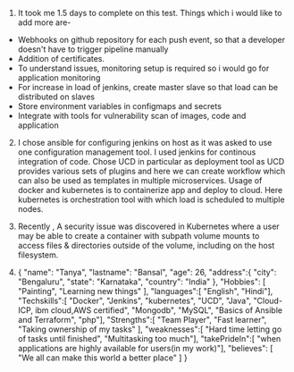 1. It took me 1.5 days to complete on this test.
Things which i would like to add more are-
* Webhooks on github repository for each push event, so that a developer doesn't have to trigger pipeline manually
* Addition of certificates.
* To understand issues, monitoring setup is required so i would go for application monitoring
* For increase in load of jenkins, create master slave so that load can be distributed on slaves
* Store environment variables in configmaps and secrets
* Integrate with tools for vulnerability scan of images, code and application

2. I chose ansible for configuring jenkins on host as it was asked to use one configuration management tool. I used jenkins for continous integration of code. Chose UCD in particular
as deployment tool as UCD provides various sets of plugins and here we can create workflow which can also be used as templates in multiple microservices. Usage of docker and kubernetes is to
containerize app and deploy to cloud. Here kubernetes is orchestration tool with which load is scheduled to multiple nodes.  

3. Recently , A security issue was discovered in Kubernetes where a user may be able to create a container with subpath volume mounts to access files & directories outside of the volume, 
including on the host filesystem.

4. {
"name": "Tanya",
"lastname": "Bansal",
"age": 26,
"address":{
	"city": "Bengaluru",
	"state": "Karnataka",
	"country": "India"
},
"Hobbies": [
"Painting",
"Learning new things"
],
"languages":[
"English",
"Hindi"],
"Techskills":[
"Docker",
"Jenkins",
"kubernetes",
"UCD",
"Java",
"Cloud-ICP, ibm cloud,AWS certified",
"Mongodb",
"MySQL",
"Basics of Ansible and Terraform",
"php"],
"Strengths":[
"Team Player",
"Fast learner",
"Taking ownership of my tasks"
],
"weaknesses":[
"Hard time letting go of tasks until finished",
"Multitasking too much"],
"takePrideIn":[
"when applications are highly available for users(in my work)"],
"believes": [
"We all can make this world a better place"
]
}
